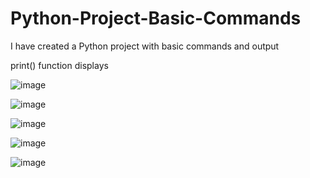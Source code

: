 # Python-Project-Basic-Commands



I have created a Python project with basic commands and output  


print() function displays




![image](https://github.com/faani/Python-Project-Basic-Commands/assets/18075830/0d2509ad-c850-49de-8730-c41684da48c2)





![image](https://github.com/faani/Python-Project-Basic-Commands/assets/18075830/f299f1a8-070a-421c-9fba-ce7a2ea9079b)





![image](https://github.com/faani/Python-Project-Basic-Commands/assets/18075830/b4558a8b-ef68-4620-8b58-1d6b516f8895)




![image](https://github.com/faani/Python-Project-Basic-Commands/assets/18075830/4c78538b-348c-4c6f-b886-ae9a44f833f9)





![image](https://github.com/faani/Python-Project-Basic-Commands/assets/18075830/8088ed78-e156-4553-9341-a7c70c430d6f)
